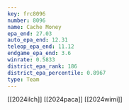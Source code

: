 ```yaml
---
key: frc8096
number: 8096
name: Cache Money
epa_end: 27.03
auto_epa_end: 12.31
teleop_epa_end: 11.12
endgame_epa_end: 3.6
winrate: 0.5833
district_epa_rank: 186
district_epa_percentile: 0.8967
type: Team
---
```

[[2024ilch]]
[[2024paca]]
[[2024wimi]]
